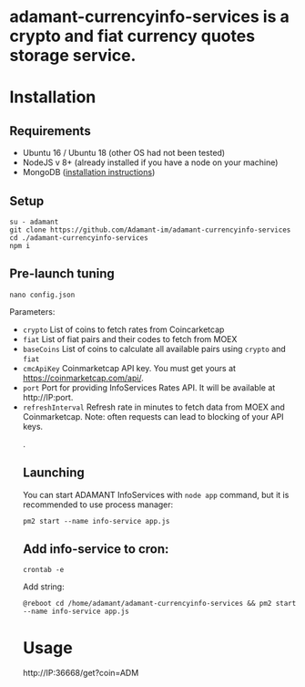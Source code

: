 # adamant-currencyinfo-services is a crypto and fiat currency quotes storage service.

# Installation
## Requirements
* Ubuntu 16 / Ubuntu 18 (other OS had not been tested)
* NodeJS v 8+ (already installed if you have a node on your machine)
* MongoDB ([installation instructions](https://docs.mongodb.com/manual/tutorial/install-mongodb-on-ubuntu/))

## Setup
```
su - adamant
git clone https://github.com/Adamant-im/adamant-currencyinfo-services
cd ./adamant-currencyinfo-services
npm i
```

## Pre-launch tuning
```
nano config.json
```

Parameters:
* `crypto` <array> List of coins to fetch rates from Coincarketcap
* `fiat` <object> List of fiat pairs and their codes to fetch from MOEX
* `baseCoins` <array> List of coins to calculate all available pairs using `crypto` and `fiat`
* `cmcApiKey` <string> Coinmarketcap API key. You must get yours at https://coinmarketcap.com/api/.
* `port` <number> Port for providing InfoServices Rates API. It will be available at http://IP:port.
* `refreshInterval` <number> Refresh rate in minutes to fetch data from MOEX and Coinmarketcap. Note: often requests can lead to blocking of your API keys.
  
.

## Launching
You can start ADAMANT InfoServices with `node app` command, but it is recommended to use process manager:
```
pm2 start --name info-service app.js 
```

## Add info-service to cron:
```
crontab -e
```

Add string:
```
@reboot cd /home/adamant/adamant-currencyinfo-services && pm2 start --name info-service app.js
```

# Usage

http://IP:36668/get?coin=ADM





